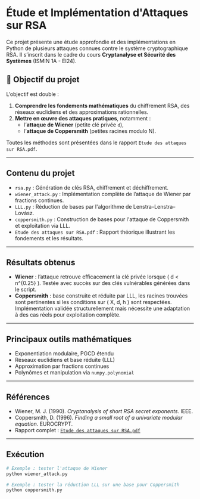 # Étude et Implémentation d'Attaques sur RSA

Ce projet présente une étude approfondie et des implémentations en Python de plusieurs attaques connues contre le système cryptographique RSA. Il s’inscrit dans le cadre du cours **Cryptanalyse et Sécurité des Systèmes** (ISMIN 1A - EI24).

## 📄 Objectif du projet

L’objectif est double :
1. **Comprendre les fondements mathématiques** du chiffrement RSA, des réseaux euclidiens et des approximations rationnelles.
2. **Mettre en œuvre des attaques pratiques**, notamment :
   - l’**attaque de Wiener** (petite clé privée `d`),
   - l’**attaque de Coppersmith** (petites racines modulo N).

Toutes les méthodes sont présentées dans le rapport `Etude des attaques sur RSA.pdf`.

---

## Contenu du projet

- `rsa.py` : Génération de clés RSA, chiffrement et déchiffrement.
- `wiener_attack.py` : Implémentation complète de l’attaque de Wiener par fractions continues.
- `LLL.py` : Réduction de bases par l'algorithme de Lenstra–Lenstra–Lovász.
- `coppersmith.py` : Construction de bases pour l'attaque de Coppersmith et exploitation via LLL.
- `Etude des attaques sur RSA.pdf` : Rapport théorique illustrant les fondements et les résultats.

---

## Résultats obtenus

-  **Wiener** : l’attaque retrouve efficacement la clé privée lorsque \( d < n^{0.25} \). Testée avec succès sur des clés vulnérables générées dans le script.
-  **Coppersmith** : base construite et réduite par LLL, les racines trouvées sont pertinentes si les conditions sur \( X, d, h \) sont respectées. Implémentation validée structurellement mais nécessite une adaptation à des cas réels pour exploitation complète.

---

##  Principaux outils mathématiques

- Exponentiation modulaire, PGCD étendu
- Réseaux euclidiens et base réduite (LLL)
- Approximation par fractions continues
- Polynômes et manipulation via `numpy.polynomial`

---

##  Références

- Wiener, M. J. (1990). *Cryptanalysis of short RSA secret exponents*. IEEE.
- Coppersmith, D. (1996). *Finding a small root of a univariate modular equation*. EUROCRYPT.
- Rapport complet : [`Etude des attaques sur RSA.pdf`](Etude%20des%20attaques%20sur%20RSA.pdf)

---

## Exécution

```bash
# Exemple : tester l'attaque de Wiener
python wiener_attack.py

# Exemple : tester la réduction LLL sur une base pour Coppersmith
python coppersmith.py
